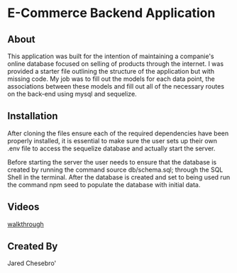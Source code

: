 # E-Commerce Backend Application

## About
  
  This application was built for the intention of maintaining a companie's online database focused on selling of products through the internet.
  I was provided a starter file outlining the structure of the application but with missing code.
  My job was to fill out the models for each data point, the associations between these models and fill out all of the necessary routes on the back-end using mysql and sequelize.
  
## Installation

After cloning the files ensure each of the required dependencies have been properly installed, it is essential to make sure the user sets up their own .env file to access the sequelize database and actually start the server.

Before starting the server the user needs to ensure that the database is created by running the command source db/schema.sql; through the SQL Shell in the terminal.
After the database is created and set to being used run the command npm seed to populate the database with initial data.

## Videos
[walkthrough]()

## Created By
Jared Chesebro'
